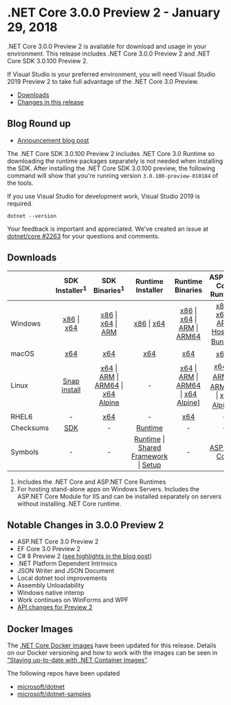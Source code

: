 # .NET Core 3.0.0 Preview 2 - January 29, 2018

.NET Core 3.0.0 Preview 2 is available for download and usage in your environment. This release includes .NET Core 3.0.0 Preview 2 and .NET Core SDK 3.0.100 Preview 2.

If Visual Studio is your preferred environment, you will need Visual Studio 2019 Preview 2 to take full advantage of the .NET Core 3.0 Preview.

* [Downloads](#downloads)
* [Changes in this release](#notable-changes-in-300-preview-2)

## Blog Round up

* [Announcement blog post][dotnet-blog]

The .NET Core SDK 3.0.100 Preview 2 includes .NET Core 3.0 Runtime so downloading the runtime packages separately is not needed when installing the SDK. After installing the .NET Core SDK 3.0.100 preview, the following command will show that you're running version `3.0.100-preview-010184` of the tools.

If you use Visual Studio for development work, Visual Studio 2019 is required.

`dotnet --version`

Your feedback is important and appreciated. We've created an issue at [dotnet/core #2263](https://github.com/dotnet/core/issues/2263) for your questions and comments.

## Downloads

|           | SDK Installer<sup>1</sup>                        | SDK Binaries<sup>1</sup>                 | Runtime Installer                                        | Runtime Binaries                                 | ASP.NET Core Runtime           |
| --------- | :------------------------------------------:     | :----------------------:                 | :---------------------------:                            | :-------------------------:                      | :-----------------:            |
| Windows   | [x86][dotnet-sdk-win-x86.exe] \| [x64][dotnet-sdk-win-x64.exe] | [x86][dotnet-sdk-win-x86.zip] \| [x64][dotnet-sdk-win-x64.zip] \| [ARM][dotnet-sdk-win-arm.zip] | [x86][dotnet-runtime-win-x86.exe] \| [x64][dotnet-runtime-win-x64.exe] | [x86][dotnet-runtime-win-x86.zip] \| [x64][dotnet-runtime-win-x64.zip] \| [ARM][dotnet-runtime-win-arm.zip] \| [ARM64][dotnet-runtime-win-arm64.zip] | [x86][aspnetcore-runtime-win-x86.exe] \| [x64][aspnetcore-runtime-win-x64.exe] \| [ARM][aspnetcore-runtime-win-arm.zip] <br> [Hosting Bundle][dotnet-hosting-win.exe]<sup>2</sup> |
| macOS     | [x64][dotnet-sdk-osx-x64.pkg]  | [x64][dotnet-sdk-osx-x64.tar.gz]     | [x64][dotnet-runtime-osx-x64.pkg] | [x64][dotnet-runtime-osx-x64.tar.gz] | [x64][aspnetcore-runtime-osx-x64.tar.gz]<sup>1</sup>
| Linux     |  [Snap install](3.0.0-preview2-download.md)  | [x64][dotnet-sdk-linux-x64.tar.gz] \| [ARM][dotnet-sdk-linux-arm.tar.gz] \| [ARM64][dotnet-sdk-linux-arm64.tar.gz] \| [x64 Alpine][dotnet-sdk-linux-musl-x64.tar.gz] | - | [x64][dotnet-runtime-linux-x64.tar.gz] \| [ARM][dotnet-runtime-linux-arm.tar.gz] \| [ARM64][dotnet-runtime-linux-arm64.tar.gz] \| [x64 Alpine][dotnet-runtime-linux-musl-x64.tar.gz]] | [x64][aspnetcore-runtime-linux-x64.tar.gz]<sup>1</sup>  \| [ARM][aspnetcore-runtime-linux-arm.tar.gz]<sup>1</sup> \| [ARM64][aspnetcore-runtime-linux-arm64.tar.gz]<sup>1</sup> \| [x64 Alpine][aspnetcore-runtime-linux-musl-x64.tar.gz]<sup>1</sup> |
| RHEL6     | -                                                | [x64][dotnet-sdk-rhel.6-x64.tar.gz]                    | -                                                        | [x64][dotnet-runtime-rhel.6-x64.tar.gz] | - |
| Checksums | [SDK][checksums-sdk]                             | -                                        | [Runtime][checksums-runtime]                             | - | - |
| Symbols   | - | -                                        | [Runtime][coreclr-symbols.zip] \| [Shared Framework][corefx-symbols.zip] \| [Setup][core-setup-symbols.zip] | - | [ASP.NET Core][aspnet-symbols.zip] |

1. Includes the .NET Core and ASP.NET Core Runtimes
2. For hosting stand-alone apps on Windows Servers. Includes the ASP.NET Core Module for IIS and can be installed separately on servers without installing .NET Core runtime.

## Notable Changes in 3.0.0 Preview 2

* ASP.NET Core 3.0 Preview 2
* EF Core 3.0 Preview 2
* C# 8 Preview 2 ([see highlights in the blog post](dotnet-blog))
* .NET Platform Dependent Intrinsics
* JSON Writer and JSON Document
* Local dotnet tool improvements
* Assembly Unloadability
* Windows native interop
* Work continues on WinForms and WPF
* [API changes for Preview 2](https://github.com/dotnet/core/blob/master/release-notes/3.0/preview/api-diff/preview2/3.0-preview2.md)

## Docker Images

The [.NET Core Docker images](https://hub.docker.com/r/microsoft/dotnet/) have been updated for this release. Details on our Docker versioning and how to work with the images can be seen in ["Staying up-to-date with .NET Container Images"](https://blogs.msdn.microsoft.com/dotnet/2018/06/18/staying-up-to-date-with-net-container-images/).

The following repos have been updated

* [microsoft/dotnet](https://hub.docker.com/r/microsoft/dotnet)
* [microsoft/dotnet-samples](https://hub.docker.com/r/microsoft/dotnet-samples)

[blob-runtime]: https://dotnetcli.blob.core.windows.net/dotnet/Runtime/
[blob-sdk]: https://dotnetcli.blob.core.windows.net/dotnet/Sdk/
[release-notes]: https://github.com/dotnet/core/blob/master/release-notes/3.0/preview/3.0.0-preview2.md

[dotnet-runtime-linux-arm.tar.gz]: https://download.visualstudio.microsoft.com/download/pr/c91ed181-87b5-455f-ace8-7c288fd27a02/5eca93bead02f2b6d2bd5e3968a8f997/dotnet-runtime-3.0.0-preview-27324-5-linux-arm.tar.gz
[dotnet-runtime-linux-arm64.tar.gz]: https://download.visualstudio.microsoft.com/download/pr/54f8a5fa-37a6-4bd1-be00-e92d428ba9fc/6d87634846e580d563daee8df761ca50/dotnet-runtime-3.0.0-preview-27324-5-linux-arm64.tar.gz
[dotnet-runtime-linux-musl-x64.tar.gz]: https://download.visualstudio.microsoft.com/download/pr/4ea98538-3144-4c3e-aaba-f9b6d37d85c5/17b867d5fb4dfd753b2ecabe40762a51/dotnet-runtime-3.0.0-preview-27324-5-linux-musl-x64.tar.gz
[dotnet-runtime-linux-x64.tar.gz]: https://download.visualstudio.microsoft.com/download/pr/f29a6be7-72a1-493c-a047-f01c93e67b15/c40ce83a8f85432d4c8a019ea5a7a34f/dotnet-runtime-3.0.0-preview-27324-5-linux-x64.tar.gz
[dotnet-runtime-osx-x64.pkg]: https://download.visualstudio.microsoft.com/download/pr/5aa8af44-d469-4556-a2ff-41f5c275a7b4/8ffaf6c431aea9a0f1daf02760d1efff/dotnet-runtime-3.0.0-preview-27324-5-osx-x64.pkg
[dotnet-runtime-osx-x64.tar.gz]: https://download.visualstudio.microsoft.com/download/pr/a3e75c91-9f50-4509-b525-eaf83da3e037/497a1ddf6739df041de49c01599378f4/dotnet-runtime-3.0.0-preview-27324-5-osx-x64.tar.gz
[dotnet-runtime-rhel.6-x64.tar.gz]: https://download.visualstudio.microsoft.com/download/pr/4331b9ec-0686-4a2b-900a-cdcf699cd016/9f7ce2a0009d3463ceccc0f6214713af/dotnet-runtime-3.0.0-preview-27324-5-rhel.6-x64.tar.gz
[dotnet-runtime-win-arm.zip]: https://download.visualstudio.microsoft.com/download/pr/6004c6c3-015e-4900-bb45-b6ad79b05238/74fe4419b74a40895fc88eb27fa413b3/dotnet-runtime-3.0.0-preview-27324-5-win-arm.zip
[dotnet-runtime-win-arm64.zip]: https://download.visualstudio.microsoft.com/download/pr/a764f239-ea5f-436a-a3b0-cecc955cc0ab/67e8f1848e7469c029a0704eb8cc77b0/dotnet-runtime-3.0.0-preview-27324-5-win-arm64.zip
[dotnet-runtime-win-x64.exe]: https://download.visualstudio.microsoft.com/download/pr/30594a10-9dcf-44c9-88c2-c559da2a0c6e/7cb211623fefc681750632dc6e5b3b36/dotnet-runtime-3.0.0-preview-27324-5-win-x64.exe
[dotnet-runtime-win-x64.zip]: https://download.visualstudio.microsoft.com/download/pr/1abbe748-2565-422b-aae9-e127a138c2fb/ae4ddb0d6820f9f32374d85b352646dd/dotnet-runtime-3.0.0-preview-27324-5-win-x64.zip
[dotnet-runtime-win-x86.exe]: https://download.visualstudio.microsoft.com/download/pr/a124f110-426e-47e5-bc3a-6e7452a878ff/54c7fbd2df2e976b832eb317f7b49767/dotnet-runtime-3.0.0-preview-27324-5-win-x86.exe
[dotnet-runtime-win-x86.zip]: https://download.visualstudio.microsoft.com/download/pr/3d12d669-d0ec-47e5-abdf-7a836280510b/78f592341859c071ab92ce893f5be66b/dotnet-runtime-3.0.0-preview-27324-5-win-x86.zip

[aspnetcore-runtime-linux-arm.tar.gz]: https://download.visualstudio.microsoft.com/download/pr/c83595cd-7f49-484d-89cf-3dfffc1cca15/de670466aeeb953b5487d44039e65ca7/aspnetcore-runtime-3.0.0-preview-19075-0444-linux-arm.tar.gz
[aspnetcore-runtime-linux-arm64.tar.gz]: https://download.visualstudio.microsoft.com/download/pr/b3ccac0c-16f8-4574-8ed4-1bb8c1bd1bbd/a6611d9400eff28e507bd0e213c0aeb1/aspnetcore-runtime-3.0.0-preview-19075-0444-linux-arm64.tar.gz
[aspnetcore-runtime-linux-musl-x64.tar.gz]: https://download.visualstudio.microsoft.com/download/pr/2f85d75a-5a3f-4f3e-a30b-8ba033b61ee6/16f3a28b8da98d6a8cedf9e333ada502/aspnetcore-runtime-3.0.0-preview-19075-0444-linux-musl-x64.tar.gz
[aspnetcore-runtime-linux-x64.tar.gz]: https://download.visualstudio.microsoft.com/download/pr/8123f592-5157-439f-9db6-3e20d34b903d/83e9abdd3a7dbf9d1900d754c5fab7d8/aspnetcore-runtime-3.0.0-preview-19075-0444-linux-x64.tar.gz
[aspnetcore-runtime-osx-x64.tar.gz]: https://download.visualstudio.microsoft.com/download/pr/8fa5bf65-5d96-478b-ab47-f05498d19817/fb3c9f3d301734ed9ef86bc3b03c7691/aspnetcore-runtime-3.0.0-preview-19075-0444-osx-x64.tar.gz
[aspnetcore-runtime-win-arm.zip]: https://download.visualstudio.microsoft.com/download/pr/8e32cd17-59fe-4865-a675-80040c9a6434/fff561380a16769312717f1c7caa8ec5/aspnetcore-runtime-3.0.0-preview-19075-0444-win-arm.zip
[aspnetcore-runtime-win-x64.exe]: https://download.visualstudio.microsoft.com/download/pr/06089a79-846b-462f-bf50-71046c046741/b6c1eeea8fbe210af11261f3d7b40f25/aspnetcore-runtime-3.0.0-preview-19075-0444-win-x64.exe
[aspnetcore-runtime-win-x64.zip]: https://download.visualstudio.microsoft.com/download/pr/f6553777-48be-46b2-8588-708e5585e6d7/06bab8faa0bb1e413a0cb0c73eaf7eea/aspnetcore-runtime-3.0.0-preview-19075-0444-win-x64.zip
[aspnetcore-runtime-win-x86.exe]: https://download.visualstudio.microsoft.com/download/pr/5fe8dd95-5649-4c05-9dd2-a79c692007d1/adca517a835200b3253fa337229cf415/aspnetcore-runtime-3.0.0-preview-19075-0444-win-x86.exe
[aspnetcore-runtime-win-x86.zip]: https://download.visualstudio.microsoft.com/download/pr/d252ee01-b95d-476e-93db-ac01d81ee0c2/9465056dad090c55a2d19708162eb55b/aspnetcore-runtime-3.0.0-preview-19075-0444-win-x86.zip
[dotnet-hosting-win.exe]: https://download.visualstudio.microsoft.com/download/pr/1f4548a4-96a4-4905-b222-1115d0f30535/a7eaa7c6565c2273991e0f3ca4c790c9/dotnet-hosting-3.0.0-preview-19075-0444-win.exe

[dotnet-sdk-linux-arm.tar.gz]: https://download.visualstudio.microsoft.com/download/pr/83bca990-9618-46d8-b096-32ecdf3ae492/c2f9d2785e78f20de0c3bb2adb880c5e/dotnet-sdk-3.0.100-preview-010184-linux-arm.tar.gz
[dotnet-sdk-linux-arm64.tar.gz]: https://download.visualstudio.microsoft.com/download/pr/716a5791-eca8-4b65-b1bd-6a9852327b00/4cb3c2c89e2428bebcdb7193eaa45b91/dotnet-sdk-3.0.100-preview-010184-linux-arm64.tar.gz
[dotnet-sdk-linux-musl-x64.tar.gz]: https://download.visualstudio.microsoft.com/download/pr/3e28fec3-fd16-4fb3-8eaf-bb7351ab210c/50b758004c5c307fa048b7ef41fa47d2/dotnet-sdk-3.0.100-preview-010184-linux-musl-x64.tar.gz
[dotnet-sdk-linux-x64.tar.gz]: https://download.visualstudio.microsoft.com/download/pr/efa6dde9-a5ee-4322-b13c-a2a02d3980f0/dad445eba341c1d806bae5c8afb47015/dotnet-sdk-3.0.100-preview-010184-linux-x64.tar.gz
[dotnet-sdk-osx-x64.pkg]: https://download.visualstudio.microsoft.com/download/pr/9748ef38-c39d-421c-85ba-87cb594f39d7/44971a83ac21284c39927cba8d747d99/dotnet-sdk-3.0.100-preview-010184-osx-x64.pkg
[dotnet-sdk-osx-x64.tar.gz]: https://download.visualstudio.microsoft.com/download/pr/e1cff8a8-9c60-4818-92c4-ac2ebe8fc47f/cce8dd19438ac62ff52d80fab7a61093/dotnet-sdk-3.0.100-preview-010184-osx-x64.tar.gz
[dotnet-sdk-rhel.6-x64.tar.gz]: https://download.visualstudio.microsoft.com/download/pr/96b5fd54-7c90-4b83-ac12-9015093ba1b7/d7684cc81cfab9fc10d2b51b6c11a9d9/dotnet-sdk-3.0.100-preview-010184-rhel.6-x64.tar.gz
[dotnet-sdk-win-arm.zip]: https://download.visualstudio.microsoft.com/download/pr/ad976dfc-09d8-429b-9c49-48626898b1bf/680250d6940b02dd7a392321afec9aa6/dotnet-sdk-3.0.100-preview-010184-win-arm.zip
[dotnet-sdk-win-x64.exe]: https://download.visualstudio.microsoft.com/download/pr/a7e73d05-4e75-4543-ac41-fc69d2f617e5/3f65a44f90c9df66664b44e86b0e6d29/dotnet-sdk-3.0.100-preview-010184-win-x64.exe
[dotnet-sdk-win-x64.zip]: https://download.visualstudio.microsoft.com/download/pr/918c5936-1c58-4a6a-b738-0a9766ec6192/4f17576e7efe45c447a088adda08b2f9/dotnet-sdk-3.0.100-preview-010184-win-x64.zip
[dotnet-sdk-win-x86.exe]: https://download.visualstudio.microsoft.com/download/pr/49471fc3-4a86-4f2d-bfe9-b26f8681a728/73a0afdc0bc45fc52b9f182efb6310ed/dotnet-sdk-3.0.100-preview-010184-win-x86.exe
[dotnet-sdk-win-x86.zip]: https://download.visualstudio.microsoft.com/download/pr/760485de-7ad3-4cf7-aa48-1fd5aaf4f4f6/eb1e06460b5b061f6a61068fabeb28f8/dotnet-sdk-3.0.100-preview-010184-win-x86.zip

[aspnet-symbols.zip]: https://download.visualstudio.microsoft.com/download/pr/3bb56825-2b32-4abb-9052-040a276d16d1/a059da55e95a6f516b433c97de17ad56/aspnet-3.0.0-preview2-symbols.zip
[core-setup-symbols.zip]: https://download.visualstudio.microsoft.com/download/pr/6eacf7dc-e302-487d-956e-86277f630491/30fa1ae51bb033a8f58391612112567f/core-setup-3.0.0-preview2-symbols.zip
[coreclr-symbols.zip]: https://download.visualstudio.microsoft.com/download/pr/9b361fc7-c3fc-4964-b1e7-9826d2f3778e/036f50690dca77182353bd78474c0ffe/coreclr-3.0.0-preview2-symbols.zip
[corefx-symbols.zip]: https://download.visualstudio.microsoft.com/download/pr/1a50a636-b56f-48ed-a5ab-7cdf8c85914e/d89d8d15227621c495b7eebfea54d3b5/corefx-3.0.0-preveiw2-symbols.zip

[checksums-runtime]: https://dotnetcli.blob.core.windows.net/dotnet/checksums/3.0.0-preview-27324-5-runtime-sha.txt
[checksums-sdk]: https://dotnetcli.blob.core.windows.net/dotnet/checksums/3.0.100-preview-010184-sdk-sha.txt

[linux-install]: https://www.microsoft.com/net/download/linux
[linux-setup]: https://github.com/dotnet/core/blob/master/Documentation/linux-setup.md

[dotnet-blog]: https://blogs.msdn.microsoft.com/dotnet/2019/01/29/announcing-net-core-3-preview-2/
